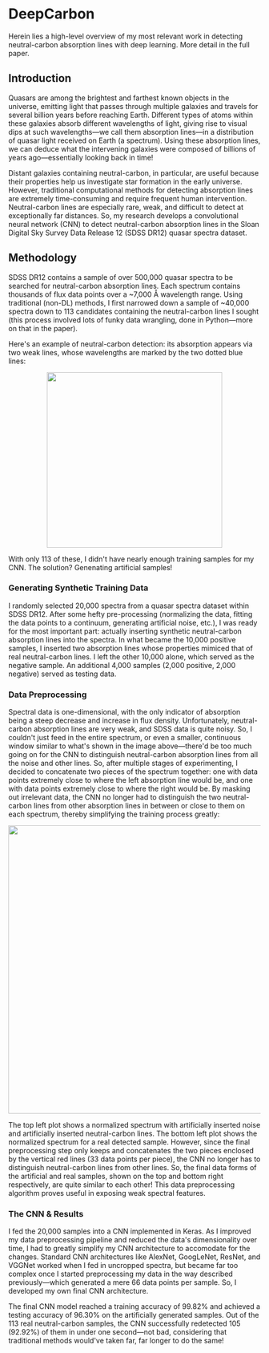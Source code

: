 # DeepCarbon 
Herein lies a high-level overview of my most relevant work in detecting neutral-carbon absorption lines with deep learning. More detail in the full paper.
## Introduction ## 
Quasars are among the brightest and farthest known objects in the universe, emitting light that passes
through multiple galaxies and travels for several billion years before reaching Earth. Different types of
atoms within these galaxies absorb different wavelengths of light, giving rise to visual dips at such wavelengths—we call them absorption lines—in a distribution of quasar light received on Earth (a spectrum). Using these absorption lines, we can deduce what the intervening galaxies were composed of billions of years ago—essentially looking back in time!

Distant galaxies containing neutral-carbon, in particular, are useful because their properties help us investigate star formation in the early universe. However, traditional computational methods for detecting absorption lines are extremely time-consuming and require frequent human intervention. Neutral-carbon lines are especially rare, weak, and difficult to detect at exceptionally far distances. So, my research develops a convolutional neural network (CNN) to detect neutral-carbon absorption lines in the Sloan Digital Sky Survey Data Release 12 (SDSS DR12) quasar spectra dataset.

## Methodology ##

SDSS DR12 contains a sample of over 500,000 quasar spectra to be searched for neutral-carbon absorption lines. Each spectrum contains thousands of flux data points over a ~7,000 Å wavelength range. Using traditional (non-DL) methods, I first narrowed down a sample of ~40,000 spectra down to 113 candidates containing the neutral-carbon lines I sought (this process involved lots of funky data wrangling, done in Python—more on that in the paper). 


Here's an example of neutral-carbon detection: its absorption appears via two weak lines, whose wavelengths are marked by the two dotted blue lines:

<p align="center">
<img src="https://user-images.githubusercontent.com/20466488/147395188-38fa7ad8-2446-4fb5-bc96-ad0194ec1084.png" height="350">
</p>

With only 113 of these, I didn't have nearly enough training samples for my CNN. The solution? Genenating artificial samples!

### Generating Synthetic Training Data ###

I randomly selected 20,000 spectra from a quasar spectra dataset within SDSS DR12. After some hefty pre-processing (normalizing the data, fitting the data points to a continuum, generating artificial noise, etc.), I was ready for the most important part: actually inserting synthetic neutral-carbon absorption lines into the spectra. In what became the 10,000 positive samples, I inserted two absorption lines whose properties mimiced that of real neutral-carbon lines. I left the other 10,000 alone, which served as the negative sample. An additional 4,000 samples (2,000 positive, 2,000 negative) served as testing data.

### Data Preprocessing ###

Spectral data is one-dimensional, with the only indicator of absorption being a steep decrease and increase in flux density. Unfortunately, neutral-carbon absorption lines are very weak, and SDSS data is quite noisy. So, I couldn't just feed in the entire spectrum, or even a smaller, continuous window similar to what's shown in the image above—there'd be too much going on for the CNN to distinguish neutral-carbon absorption lines from all the noise and other lines. So, after multiple stages of experimenting, I decided to concatenate two pieces of the spectrum together: one with data points extremely close to where the left absorption line would be, and one with data points extremely close to where the right would be. By masking out irrelevant data, the CNN no longer had to distinguish the two neutral-carbon lines from other absorption lines in between or close to them on each spectrum, thereby simplifying the training process greatly:

<p align="center">
<img src="https://user-images.githubusercontent.com/20466488/147396089-72180842-8086-4d2b-81e1-a4832fb98717.PNG" height="575">
</p>

The top left plot shows a normalized spectrum with artificially inserted noise and artificially inserted neutral-carbon lines. The bottom left plot shows the normalized spectrum for a real detected sample. However, since the final preprocessing step only keeps and concatenates the two pieces enclosed by the vertical red lines (33 data points per piece), the CNN no longer has to distinguish neutral-carbon lines from other lines. So, the final data forms of the artificial and real samples, shown on the top and bottom right respectively, are quite similar to each other! This data preprocessing algorithm proves useful in exposing weak spectral features.

### The CNN & Results ###

I fed the 20,000 samples into a CNN implemented in Keras. As I improved my data preprocessing pipeline and reduced the data's dimensionality over time, I had to greatly simplify my CNN architecture to accomodate for the changes. Standard CNN architectures like AlexNet, GoogLeNet, ResNet, and VGGNet worked when I fed in uncropped spectra, but became far too complex once I started preprocessing my data in the way described previously—which generated a mere 66 data points per sample. So, I developed my own final CNN architecture.

The final CNN model reached a training accuracy of 99.82% and achieved a testing accuracy of 96.30% on the artificially generated samples. Out of the 113 real neutral-carbon samples, the CNN successfully redetected 105 (92.92%) of them in under one second—not bad, considering that traditional methods would've taken far, far longer to do the same!
